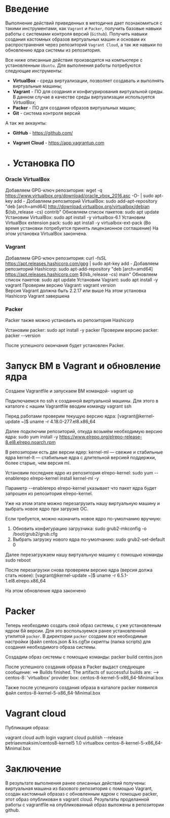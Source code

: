 # **Введение**

Выполнение действий приведенных в методичке дает познакомиться с такими инструментами, как `Vagrant` и `Packer`, получить базовые навыки работы с системами контроля версий (`Github`). Получить навыки создания кастомных образов виртуальных машин и основам их распространения через репозиторий `Vagrant Cloud`, а так же навыки по обновлению ядра системы из репозитория.

Все ниже описанные действия производятся на компьютере с установленным `Ubuntu`.
Для выполнения работы потребуются следующие инструменты:

- **VirtualBox** - среда виртуализации, позволяет создавать и выполнять виртуальные машины;
- **Vagrant** - ПО для создания и конфигурирования виртуальной среды. В данном случае в качестве среды виртуализации используется *VirtualBox*;
- **Packer** - ПО для создания образов виртуальных машин;
- **Git** - система контроля версий

А так же аккаунты:

- **GitHub** - https://github.com/
- **Vagrant Cloud** - https://app.vagrantup.com

- # **Установка ПО**

### **Oracle VirtualBox**
Добавляем GPG-ключ репозитория: wget -q https://www.virtualbox.org/download/oracle_vbox_2016.asc -O- | sudo apt-key add -
Добавляем репозиторий VirtualBox: sudo add-apt-repository "deb [arch=amd64] http://download.virtualbox.org/virtualbox/debian $(lsb_release -cs) contrib"
Обновляем список пакетов: sudo apt update 
Установим VirtualBox: sudo apt install -y virtualbox-6.1 
Установим VirtualBox extension pack: sudo apt install -y virtualbox-ext-pack 
(Во время установки потребуется принять лицензионное соглашение)
На этом установка VirtualBox закончена.

### **Vagrant**

Добавляем GPG-ключ репозитория: curl -fsSL https://apt.releases.hashicorp.com/gpg | sudo apt-key add -
Добавляем репозиторий Hashicorp: sudo apt-add-repository "deb [arch=amd64] https://apt.releases.hashicorp.com $(lsb_release -cs) main"
Обновляем список пакетов: sudo apt update
Установим Vagrant: sudo apt install -y vagrant
Проверим версию Vagrant: vagrant version \
Версия Vagrant должна быть 2.2.17 или выше
     На этом установка Hashicorp Vagrant завершена

### **Packer**

Packer также можно установить из репозитория Hashicorp

Установим packer: sudo apt install -y packer
Проверим версию packer: packer --version

После успешного окончания будет установлен Packer.


# **Запуск ВМ в Vagrant и обновление ядра**

Создаем Vagrantfile и запускаем ВМ командой- vagrant up

Подключаемся по ssh к созданной виртуальной машины. Для этого в каталоге с нашим Vagrantfile вводим команду vagrant ssh 

Перед работами проверим текущую версию ядра:
[vagrant@kernel-update ~]$ uname -r
4.18.0-277.el8.x86_64

Далее подключим репозиторий, откуда возьмём необходимую версию ядра:
sudo yum install -y https://www.elrepo.org/elrepo-release-8.el8.elrepo.noarch.rpm 

В репозитории есть две версии ядер:
kernel-ml — свежие и стабильные ядра
kernel-lt — стабильные ядра с длительной версией поддержки, более старые, чем версия ml.

Установим последнее ядро из репозитория elrepo-kernel:
sudo yum --enablerepo elrepo-kernel install kernel-ml -y

Параметр --enablerepo elrepo-kernel указывает что пакет ядра будет запрошен из репозитория elrepo-kernel.

Уже на этом этапе можно перезагрузить нашу виртуальную машину и выбрать новое ядро при загрузке ОС. 

Если требуется, можно назначить новое ядро по-умолчанию вручную:
1) Обновить конфигурацию загрузчика:
   sudo grub2-mkconfig -o /boot/grub2/grub.cfg
2) Выбрать загрузку нового ядра по-умолчанию:
   sudo grub2-set-default 0

Далее перезагружаем нашу виртуальную машину с помощью команды sudo reboot

После перезагрузки снова проверяем версию ядра (версия должа стать новее):
[vagrant@kernel-update ~]$ uname -r 
6.5.1-1.el8.elrepo.x86_64

На этом обновление ядра закончено

# **Packer**

Теперь необходимо создать свой образ системы, с уже установленым ядром 6й версии. Для это воспользуемся ранее установленной утилитой `packer`. В директории `packer` создаем все необходимые настройки (файл centos.json & ks.cgf)и скрипты (папка scripts) для создания необходимого образа системы.

Cоздадим образ системы с помощью команды: packer build centos.json

После успешного создания образа в Packer выдаст следующее сообщение:
==> Builds finished. The artifacts of successful builds are:
--> centos-8: 'virtualbox' provider box: centos-8-kernel-5-x86_64-Minimal.box 

Также после успешного создания образа в каталоге packer появился файл сentos-8-kernel-5-x86_64-Minimal.box

# **Vagrant cloud**

Публикация образа:

vagrant cloud auth login
vagrant cloud publish --release petriaevmaksim/centos8-kernel5 1.0 virtualbox centos-8-kernel-5-x86_64-Minimal.box

# **Заключение**

В результате выполнения ранее описанных действий получены: виртуальная машина из базового репозитория с помощью Vagrant, создан кастомный образаз с обновленным ядром с помощью packer, этот образ опубликован в vagrant cloud. Результаты проделанной работы с vagrantfile на опубликованный образ выложены в репозитории github.
